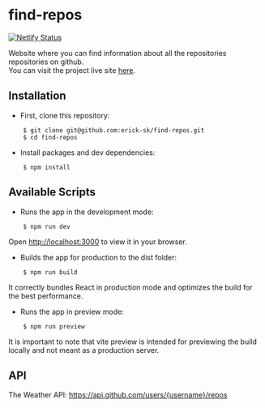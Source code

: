 # find-repos
[![Netlify Status](https://api.netlify.com/api/v1/badges/b2de422f-3658-4568-b13c-774edff7da7b/deploy-status)](https://app.netlify.com/sites/find-repos-erick-sk/deploys)

Website where you can find information about all the repositories repositories on github. <br/>
You can visit the project live site [here](https://www.find-repos-erick-sk.netlify.app).

## Installation

- First, clone this repository:

```shell
    $ git clone git@github.com:erick-sk/find-repos.git
    $ cd find-repos
```

- Install packages and dev dependencies:

```shell
    $ npm install
```

## Available Scripts

- Runs the app in the development mode:

```shell
    $ npm run dev
```

Open [http://localhost:3000](http://localhost:3000) to view it in your browser.

- Builds the app for production to the dist folder:

```shell
    $ npm run build
```

It correctly bundles React in production mode and optimizes the build for the best performance.

- Runs the app in preview mode:

```shell
    $ npm run preview
```

It is important to note that vite preview is intended for previewing the build locally and not meant as a production server.

## API

The Weather API: https://api.github.com/users/{username}/repos

